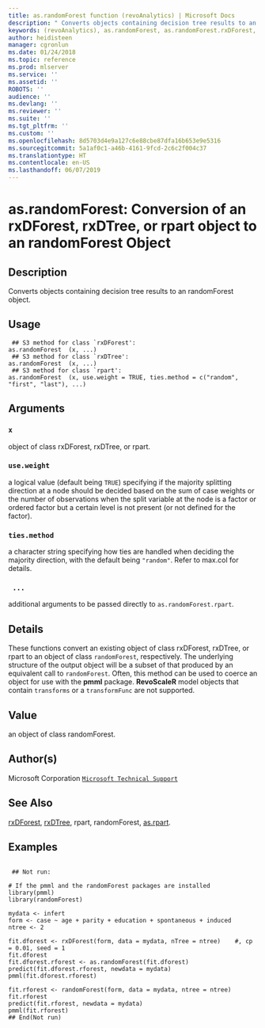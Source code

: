 ```yaml
---
title: as.randomForest function (revoAnalytics) | Microsoft Docs
description: " Converts objects containing decision tree results to an randomForest object. "
keywords: (revoAnalytics), as.randomForest, as.randomForest.rxDForest, as.randomForest.rxDTree, as.randomForest.rpart, category, models
author: heidisteen
manager: cgronlun
ms.date: 01/24/2018
ms.topic: reference
ms.prod: mlserver
ms.service: ''
ms.assetid: ''
ROBOTS: ''
audience: ''
ms.devlang: ''
ms.reviewer: ''
ms.suite: ''
ms.tgt_pltfrm: ''
ms.custom: ''
ms.openlocfilehash: 8d5703d4e9a127c6e88cbe87dfa16b653e9e5316
ms.sourcegitcommit: 5a1af0c1-a46b-4161-9fcd-2c6c2f004c37
ms.translationtype: HT
ms.contentlocale: en-US
ms.lasthandoff: 06/07/2019
---
```

 # <a name="asrandomforest-conversion-of-an-rxdforest-rxdtree-or-rpart-object-to-an-randomforest-object"></a>as.randomForest: Conversion of an rxDForest, rxDTree, or rpart object to an randomForest Object 
 ## <a name="description"></a>Description

Converts objects containing decision tree results to an randomForest object.


 ## <a name="usage"></a>Usage

```   
 ## S3 method for class `rxDForest':
as.randomForest  (x, ...)
 ## S3 method for class `rxDTree':
as.randomForest  (x, ...)
 ## S3 method for class `rpart':
as.randomForest  (x, use.weight = TRUE, ties.method = c("random", "first", "last"), ...)

```

 ## <a name="arguments"></a>Arguments



 ### `x`
  object of class rxDForest, rxDTree, or rpart. 


 ### `use.weight`
  a logical value (default being `TRUE`) specifying if the majority splitting direction  at a node should be decided based on the sum of case weights or the number of observations when the split variable at the node is a factor or ordered factor  but a certain level is not present (or not defined for the factor). 


 ### `ties.method`
  a character string specifying how ties are handled when deciding the majority direction,  with the default being `"random"`. Refer to max.col for details. 


 ### ` ...`
 additional arguments to be passed directly to `as.randomForest.rpart`. 




 ## <a name="details"></a>Details

These functions convert an existing object of class rxDForest, rxDTree, or rpart to an object of class `randomForest`, respectively.
The underlying structure of the output object will be a subset of that produced by an equivalent call to `randomForest`. Often, this method can be used to coerce an object for use with the **pmml** package.
**RevoScaleR** model objects that contain `transforms` or a `transformFunc` are not supported.



 ## <a name="value"></a>Value

an object of class randomForest.


 ## <a name="authors"></a>Author(s)
 Microsoft Corporation [`Microsoft Technical Support`](https://go.microsoft.com/fwlink/?LinkID=698556&clcid=0x409)


 ## <a name="see-also"></a>See Also

[rxDForest](rxDForest.md), [rxDTree](rxDTree.md), rpart, randomForest, [as.rpart](as.rpart.md).


 ## <a name="examples"></a>Examples

 ```

  ## Not run:

# If the pmml and the randomForest packages are installed 
library(pmml)
library(randomForest)

mydata <- infert
form <- case ~ age + parity + education + spontaneous + induced
ntree <- 2

fit.dforest <- rxDForest(form, data = mydata, nTree = ntree)    #, cp = 0.01, seed = 1
fit.dforest
fit.dforest.rforest <- as.randomForest(fit.dforest)
predict(fit.dforest.rforest, newdata = mydata)
pmml(fit.dforest.rforest)

fit.rforest <- randomForest(form, data = mydata, ntree = ntree)
fit.rforest
predict(fit.rforest, newdata = mydata)
pmml(fit.rforest)
 ## End(Not run) 
```




